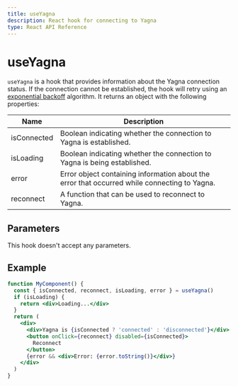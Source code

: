 ```yaml
---
title: useYagna
description: React hook for connecting to Yagna
type: React API Reference
---
```


# useYagna

`useYagna` is a hook that provides information about the Yagna connection status. If the connection cannot be established, the hook will retry using an [exponential backoff](https://en.wikipedia.org/wiki/Exponential_backoff) algorithm. It returns an object with the following properties:

| Name        | Description                                                                                  |
| ----------- | -------------------------------------------------------------------------------------------- |
| isConnected | Boolean indicating whether the connection to Yagna is established.                           |
| isLoading   | Boolean indicating whether the connection to Yagna is being established.                     |
| error       | Error object containing information about the error that occurred while connecting to Yagna. |
| reconnect   | A function that can be used to reconnect to Yagna.                                           |

## Parameters

This hook doesn't accept any parameters.

## Example

```jsx
function MyComponent() {
  const { isConnected, reconnect, isLoading, error } = useYagna()
  if (isLoading) {
    return <div>Loading...</div>
  }
  return (
    <div>
      <div>Yagna is {isConnected ? 'connected' : 'disconnected'}</div>
      <button onClick={reconnect} disabled={isConnected}>
        Reconnect
      </button>
      {error && <div>Error: {error.toString()}</div>}
    </div>
  )
}
```
